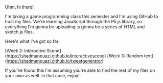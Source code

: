 Uhm, hi there! 

I'm taking a game programming class this semester and I'm using GitHub to host my files. We're learning JavaScript through the P5.js library, so everything I'm gonna be uploading is gonna be a series of HTML and sketch.js files.

Here's what I've got so far:

[Week 2: Interactive Scene] (https://shadmanquazi.github.io/interactivescene)
[Week 3: Random text] (https://shadmanquazi.github.io/tweetgenerator)

If you've found this I'm assuming you're able to find the rest of my files on your own as well. In that case, enjoy!
